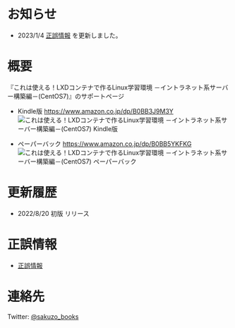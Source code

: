 # お知らせ

- 2023/1/4 [正誤情報](/eratta.md) を更新しました。  


# 概要

『これは使える！LXDコンテナで作るLinux学習環境 －イントラネット系サーバー構築編－(CentOS7)』のサポートページ  

- Kindle版 https://www.amazon.co.jp/dp/B0BB3J9M3Y  
![これは使える！LXDコンテナで作るLinux学習環境 －イントラネット系サーバー構築編－(CentOS7) Kindle版](https://images-na.ssl-images-amazon.com/images/P/B0BB3J9M3Y.09.MZZZZZZZ.jpg)

- ペーパーバック https://www.amazon.co.jp/dp/B0BB5YKFKG  
![これは使える！LXDコンテナで作るLinux学習環境 －イントラネット系サーバー構築編－(CentOS7) ペーパーバック](https://images-na.ssl-images-amazon.com/images/P/B0BB5YKFKG.09.MZZZZZZZ.jpg)


# 更新履歴

- 2022/8/20 初版 リリース


# 正誤情報

- [正誤情報](/eratta.md)  


# 連絡先

Twitter: [@sakuzo_books](https://twitter.com/sakuzo_books)
